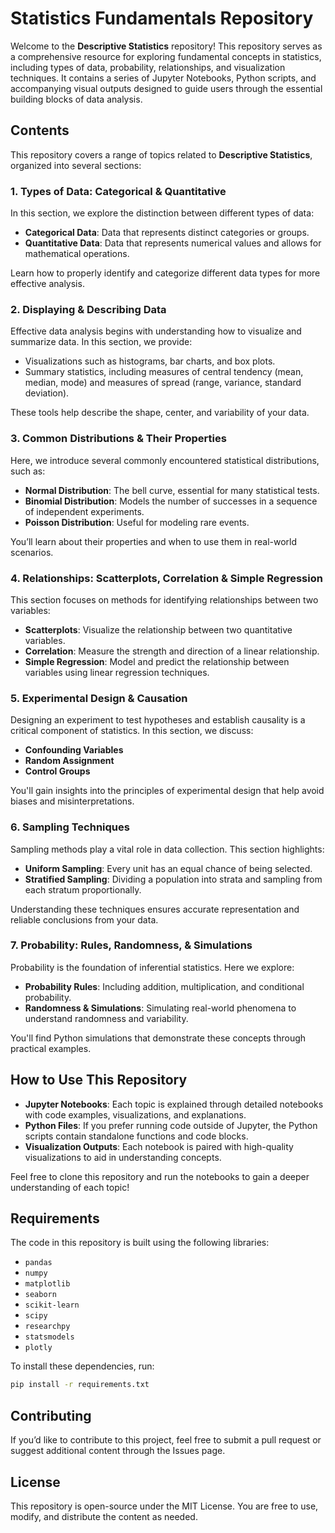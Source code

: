 # Statistics Fundamentals Repository

Welcome to the **Descriptive Statistics** repository! This repository serves as a comprehensive resource for exploring fundamental concepts in statistics, including types of data, probability, relationships, and visualization techniques. It contains a series of Jupyter Notebooks, Python scripts, and accompanying visual outputs designed to guide users through the essential building blocks of data analysis.

## Contents

This repository covers a range of topics related to **Descriptive Statistics**, organized into several sections:

### 1. Types of Data: Categorical & Quantitative
In this section, we explore the distinction between different types of data:
- **Categorical Data**: Data that represents distinct categories or groups.
- **Quantitative Data**: Data that represents numerical values and allows for mathematical operations.

Learn how to properly identify and categorize different data types for more effective analysis.

### 2. Displaying & Describing Data
Effective data analysis begins with understanding how to visualize and summarize data. In this section, we provide:
- Visualizations such as histograms, bar charts, and box plots.
- Summary statistics, including measures of central tendency (mean, median, mode) and measures of spread (range, variance, standard deviation).

These tools help describe the shape, center, and variability of your data.

### 3. Common Distributions & Their Properties
Here, we introduce several commonly encountered statistical distributions, such as:
- **Normal Distribution**: The bell curve, essential for many statistical tests.
- **Binomial Distribution**: Models the number of successes in a sequence of independent experiments.
- **Poisson Distribution**: Useful for modeling rare events.

You’ll learn about their properties and when to use them in real-world scenarios.

### 4. Relationships: Scatterplots, Correlation & Simple Regression
This section focuses on methods for identifying relationships between two variables:
- **Scatterplots**: Visualize the relationship between two quantitative variables.
- **Correlation**: Measure the strength and direction of a linear relationship.
- **Simple Regression**: Model and predict the relationship between variables using linear regression techniques.

### 5. Experimental Design & Causation
Designing an experiment to test hypotheses and establish causality is a critical component of statistics. In this section, we discuss:
- **Confounding Variables**
- **Random Assignment**
- **Control Groups**

You'll gain insights into the principles of experimental design that help avoid biases and misinterpretations.

### 6. Sampling Techniques
Sampling methods play a vital role in data collection. This section highlights:
- **Uniform Sampling**: Every unit has an equal chance of being selected.
- **Stratified Sampling**: Dividing a population into strata and sampling from each stratum proportionally.

Understanding these techniques ensures accurate representation and reliable conclusions from your data.

### 7. Probability: Rules, Randomness, & Simulations
Probability is the foundation of inferential statistics. Here we explore:
- **Probability Rules**: Including addition, multiplication, and conditional probability.
- **Randomness & Simulations**: Simulating real-world phenomena to understand randomness and variability.
  
You'll find Python simulations that demonstrate these concepts through practical examples.

## How to Use This Repository

- **Jupyter Notebooks**: Each topic is explained through detailed notebooks with code examples, visualizations, and explanations.
- **Python Files**: If you prefer running code outside of Jupyter, the Python scripts contain standalone functions and code blocks.
- **Visualization Outputs**: Each notebook is paired with high-quality visualizations to aid in understanding concepts.

Feel free to clone this repository and run the notebooks to gain a deeper understanding of each topic!

## Requirements
The code in this repository is built using the following libraries:
- `pandas`
- `numpy`
- `matplotlib`
- `seaborn`
- `scikit-learn`
- `scipy`
- `researchpy`
- `statsmodels`
- `plotly`

To install these dependencies, run:

```bash
pip install -r requirements.txt
```

## Contributing
If you’d like to contribute to this project, feel free to submit a pull request or suggest additional content through the Issues page.

## License
This repository is open-source under the MIT License. You are free to use, modify, and distribute the content as needed.